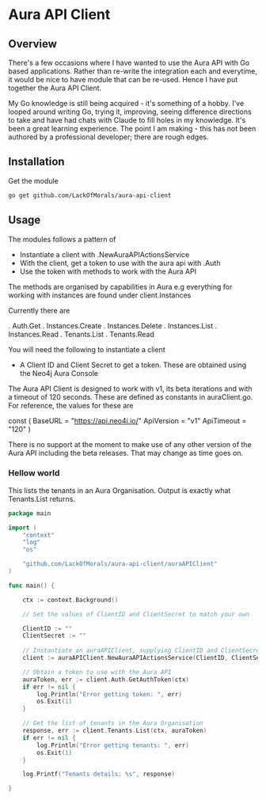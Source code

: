 # Aura API Client

## Overview
There's a few occasions where I have wanted to use the Aura API  with Go based applications.  Rather than re-write the integration each and everytime, it would be nice to have module that can be re-used.  Hence I have put together the Aura API Client. 

My Go knowledge is still being acquired - it's something of a hobby. I've looped around writing Go, trying it, improving, seeing difference directions to take and have had chats with Claude to fill holes in my knowledge.  It's been a great learning experience.   The point I am making - this has not been authored by a professional developer; there are rough edges. 

## Installation

Get the module
```bash
go get github.com/LackOfMorals/aura-api-client
```

## Usage
The modules follows a pattern of 

- Instantiate a client with .NewAuraAPIActionsService
- With the client, get a token to use with the aura api with .Auth
- Use the token with methods to work with the Aura API

The methods are organised by capabilities in Aura e.g everything for working with instances are found under client.Instances

Currently there are

. Auth.Get
. Instances.Create
. Instances.Delete
. Instances.List
. Instances.Read
. Tenants.List
. Tenants.Read

You will need the following to instantiate a client
 - A Client ID and Client Secret to get a token.  These are obtained using the Neo4j Aura Console


The Aura API Client is designed to work with v1, its beta iterations and with a timeout of 120 seconds.  These are defined as constants in auraClient.go.  For reference, the values for these are

const (
	BaseURL    = "https://api.neo4j.io/"
	ApiVersion = "v1"
	ApiTimeout = "120"
)

There is no support at the moment to make use of any other version of the Aura API including the beta releases.  That may change as time goes on.   
	
### Hellow world

This lists the tenants in an Aura Organisation. Output is exactly what Tenants.List returns. 

```go
package main

import (
	"context"
	"log"
	"os"

	"github.com/LackOfMorals/aura-api-client/auraAPIClient"
)

func main() {

	ctx := context.Background()

	// Set the values of ClientID and ClientSecret to match your own

	ClientID := ""
	ClientSecret := ""
	
	// Instantiate an auraAPIClient, supplying ClientID and ClientSecret
	client := auraAPIClient.NewAuraAPIActionsService(ClientID, ClientSecret)

	// Obtain a token to use with the Aura API
	auraToken, err := client.Auth.GetAuthToken(ctx)
	if err != nil {
		log.Println("Error getting token: ", err)
		os.Exit(1)
	}

	// Get the list of tenants in the Aura Organisation
	response, err := client.Tenants.List(ctx, auraToken)
	if err != nil {
		log.Println("Error getting tenants: ", err)
		os.Exit(1)
	}

	log.Printf("Tenants details: %s", response)

}
```
